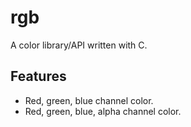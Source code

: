 # rgb
A color library/API written with C.

## Features
- Red, green, blue channel color.
- Red, green, blue, alpha channel color.

